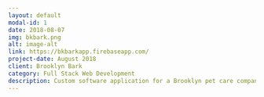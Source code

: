 ```yaml
---
layout: default
modal-id: 1
date: 2018-08-07
img: bkbark.png
alt: image-alt
link: https://bkbarkapp.firebaseapp.com/
project-date: August 2018
client: Brooklyn Bark
category: Full Stack Web Development
description: Custom software application for a Brooklyn pet care company.
---
```

